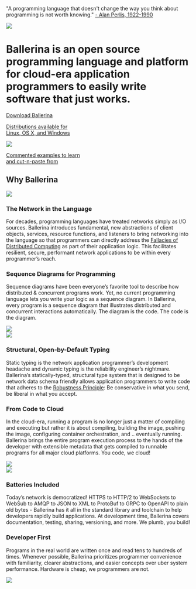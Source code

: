 <link href="https://fonts.googleapis.com/css?family=Special+Elite&display=swap" rel="stylesheet"/><link rel="stylesheet" href="/css/home-page.css"></link><div class="row cBallerinaIntroSection">
   <div class="container">
     <div class="col-sm-12 col-md-12">
         <p class="cQuotes">"A programming language that doesn't change the way you think about programming is not worth knowing." <span><a href="">- Alan Perlis, 1922-1990</a></span></p>
      </div>
      <div class="col-sm-12 col-md-12 cTopLayer">
         <div class="col-sm-12 col-md-8">
            <img class="cHomePageLogo" src="/img/ballerina-logo.svg ">
            <h1>Ballerina is an open source programming language and platform for cloud-era application programmers to easily write software that just works.
            </h1>
            </div>
          <div class="col-sm-12 col-md-4 cMainCTAContainer">
            <a class="cBallerina-io-Home-main-download-button" href="/downloads">
               Download Ballerina
               <p>Distributions available for <br>Linux, OS X, and Windows</p>
            </a>
            <a class="cBallerina-io-Home-main-download-button cBBEButton" href="/learn/by-example/">
              <img src="/img/ballerina-bbe-logo.svg"/>
               <p>Commented examples to learn <br>and cut-n-paste from</p>
            </a>
        </div>
      </div>
      <!-- <div class="col-sm-12 col-md-12 cBottomLayer">
         <div class="col-sm-12 col-md-7">
           <ul>
               <li><a class="cIconLink" href="">Quick Tour</a></li>
               <li><a class="cIconLink" href="">Ballerina by Example</a></li>
            </ul>
         </div>
      </div> -->
   </div>
</div>
<div class="row cBallerinaFeatureSection">
<div class="container">
   <div class="col-sm-12 col-md-12">
      <h2>
         Why Ballerina
      </h2>
   </div>
</div>
<!-- <div class="sticky">
   <div class="container">
      <div class="col-sm-12 col-md-12">
         <table class="cFeaturesNav">
            <tr>
               <td><a href="#The-Network-in-the-Language">The Network in the Language</a></td>
               <td><a href="#Sequence-Diagrams-for-Programming">Sequence Diagrams for Programming</a></td>
               <td><a href="#Structural-Open-by-Default-Typing">Structural, Open-by-Default Typing</a></td>
               <td><a href="#From-Code-to-Cloud">From Code to Cloud</a></td>
               <td><a href="#Batteries-Included">Batteries Included</a></td>
               <td><a href="#Developer-First">Developer First</a></td>
            </tr>
         </table>
      </div>
   </div>
</div> -->
<a class="cBookmarkTop" id="The-Network-in-the-Language"></a>
<div class="container cFeatureSection">
   <div class="col-sm-12 col-md-4 cColDiagram">
      <img src="/img/home-page/network-in-the-language.png"/>
   </div>
   <div class="col-sm-12 col-md-8 cColCOntent">
      <h3>The Network in the Language</h3>
      <p>For decades, programming languages have treated networks simply as I/O sources. Ballerina introduces fundamental, new abstractions of client objects, services, resource functions, and listeners to bring networking into the language so that programmers can directly address the <a target="_blank" href="https://en.wikipedia.org/wiki/Fallacies_of_distributed_computing" target="_blank">Fallacies of Distributed Computing</a> as part of their application logic. This facilitates resilient, secure, performant network applications to be within every programmer’s reach.
</p>
   </div>
</div>
<a class="cBookmarkTop" id="Sequence-Diagrams-for-Programming"></a>
<div id="" class="container cFeatureSection">
   <div class="col-sm-12 col-md-8 cColCOntent">
      <h3>Sequence Diagrams for Programming</h3>
      <p>Sequence diagrams have been everyone’s favorite tool to describe how distributed & concurrent programs work. Yet, no current programming language lets you write your logic as a sequence diagram. In Ballerina, every program is a sequence diagram that illustrates distributed and concurrent interactions automatically. The diagram is the code. The code is the diagram.</p>
   </div>
   <div id="" class="col-sm-12 col-md-4 cColDiagram">
      <img src="/img/home-page/sequence-diagrams-for-programming.png"/>
   </div>
</div>
<a class="cBookmarkTop" id="Structural-Open-by-Default-Typing"></a>
<div id="" class="container cFeatureSection">
   <div class="col-sm-12 col-md-4 cColDiagram">
      <img src="/img/dummy.svg"/>
   </div>
   <div  class="col-sm-12 col-md-8 cColCOntent">
      <h3>Structural, Open-by-Default Typing</h3>
      <p>Static typing is the network application programmer’s development headache and dynamic typing is the reliability engineer’s nightmare. Ballerina’s statically-typed, structural type system that is designed to be network data schema friendly allows application programmers to write code that adheres to the <a target="_blank"  href="https://en.wikipedia.org/wiki/Robustness_principle">Robustness Principle</a>: Be conservative in what you send, be liberal in what you accept.</p>
   </div>
</div>
<a class="cBookmarkTop" id="From-Code-to-Cloud"></a>
<div id="" class="container cFeatureSection">
   <div class="col-sm-12 col-md-8 cColCOntent">
      <h3>From Code to Cloud</h3>
      <p>In the cloud-era, running a program is no longer just a matter of compiling and executing but rather it is about compiling, building the image, pushing the image, configuring container orchestration, and .. eventually running. Ballerina brings the entire program execution process to the hands of the developer with extensible metadata that gets compiled to runnable programs for all major cloud platforms. You code, we cloud!</p>
   </div>
   <div class="col-sm-12 col-md-4 cColDiagram">
      <img src="/img/home-page/from-code-to-cloud.png"/>
   </div>
</div>
<a class="cBookmarkTop" id="Batteries-Included"></a>
<div id="" class="container cFeatureSection">
   <div class="col-sm-12 col-md-4 cColDiagram">
      <img src="/img/home-page/batteries-included.png"/>
   </div>
   <div class="col-sm-12 col-md-8 cColCOntent">
      <h3>Batteries Included</h3>
      <p>Today’s network is democratized! HTTPS to HTTP/2 to WebSockets to WebSub to AMQP to JSON to XML to ProtoBuf to GRPC to OpenAPI to plain old bytes - Ballerina has it all in the standard library and toolchain to help developers rapidly build applications. At development time, Ballerina covers documentation, testing, sharing, versioning, and more. We plumb, you build!</p>
   </div>
</div>
<a class="cBookmarkTop" id="Developer-First"></a>
<div id="" class="container cFeatureSection">
   <div class="col-sm-12 col-md-8 cColCOntent">
      <h3>Developer First</h3>
      <p>Programs in the real world are written once and read tens to hundreds of times. Whenever possible, Ballerina prioritizes programmer convenience with familiarity, clearer abstractions, and easier concepts over uber system performance.  Hardware is cheap, we programmers are not.</p>
   </div>
   <div class="col-sm-12 col-md-4 cColDiagram">
      <img src="/img/home-page/developer-first.png"/>
   </div>
</div>
</div>